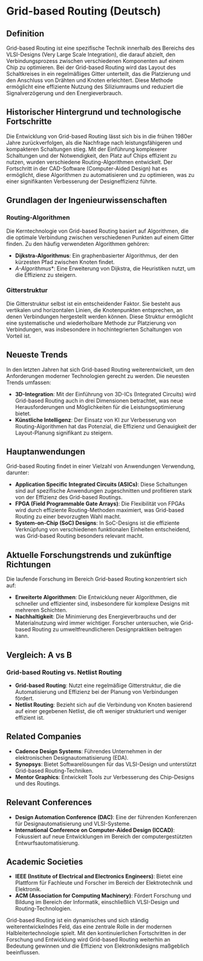 # Grid-based Routing (Deutsch)

## Definition

Grid-based Routing ist eine spezifische Technik innerhalb des Bereichs des VLSI-Designs (Very Large Scale Integration), die darauf abzielt, den Verbindungsprozess zwischen verschiedenen Komponenten auf einem Chip zu optimieren. Bei der Grid-based Routing wird das Layout des Schaltkreises in ein regelmäßiges Gitter unterteilt, das die Platzierung und den Anschluss von Drähten und Knoten erleichtert. Diese Methode ermöglicht eine effiziente Nutzung des Siliziumraums und reduziert die Signalverzögerung und den Energieverbrauch.

## Historischer Hintergrund und technologische Fortschritte

Die Entwicklung von Grid-based Routing lässt sich bis in die frühen 1980er Jahre zurückverfolgen, als die Nachfrage nach leistungsfähigeren und kompakteren Schaltungen stieg. Mit der Einführung komplexerer Schaltungen und der Notwendigkeit, den Platz auf Chips effizient zu nutzen, wurden verschiedene Routing-Algorithmen entwickelt. Der Fortschritt in der CAD-Software (Computer-Aided Design) hat es ermöglicht, diese Algorithmen zu automatisieren und zu optimieren, was zu einer signifikanten Verbesserung der Designeffizienz führte.

## Grundlagen der Ingenieurwissenschaften

### Routing-Algorithmen

Die Kerntechnologie von Grid-based Routing basiert auf Algorithmen, die die optimale Verbindung zwischen verschiedenen Punkten auf einem Gitter finden. Zu den häufig verwendeten Algorithmen gehören:

- **Dijkstra-Algorithmus**: Ein graphenbasierter Algorithmus, der den kürzesten Pfad zwischen Knoten findet.
- **A*-Algorithmus**: Eine Erweiterung von Dijkstra, die Heuristiken nutzt, um die Effizienz zu steigern.

### Gitterstruktur

Die Gitterstruktur selbst ist ein entscheidender Faktor. Sie besteht aus vertikalen und horizontalen Linien, die Knotenpunkten entsprechen, an denen Verbindungen hergestellt werden können. Diese Struktur ermöglicht eine systematische und wiederholbare Methode zur Platzierung von Verbindungen, was insbesondere in hochintegrierten Schaltungen von Vorteil ist.

## Neueste Trends

In den letzten Jahren hat sich Grid-based Routing weiterentwickelt, um den Anforderungen moderner Technologien gerecht zu werden. Die neuesten Trends umfassen:

- **3D-Integration**: Mit der Einführung von 3D-ICs (Integrated Circuits) wird Grid-based Routing auch in drei Dimensionen betrachtet, was neue Herausforderungen und Möglichkeiten für die Leistungsoptimierung bietet.
- **Künstliche Intelligenz**: Der Einsatz von KI zur Verbesserung von Routing-Algorithmen hat das Potenzial, die Effizienz und Genauigkeit der Layout-Planung signifikant zu steigern.

## Hauptanwendungen

Grid-based Routing findet in einer Vielzahl von Anwendungen Verwendung, darunter:

- **Application Specific Integrated Circuits (ASICs)**: Diese Schaltungen sind auf spezifische Anwendungen zugeschnitten und profitieren stark von der Effizienz des Grid-based Routings.
- **FPGA (Field Programmable Gate Arrays)**: Die Flexibilität von FPGAs wird durch effiziente Routing-Methoden maximiert, was Grid-based Routing zu einer bevorzugten Wahl macht.
- **System-on-Chip (SoC) Designs**: In SoC-Designs ist die effiziente Verknüpfung von verschiedenen funktionalen Einheiten entscheidend, was Grid-based Routing besonders relevant macht.

## Aktuelle Forschungstrends und zukünftige Richtungen

Die laufende Forschung im Bereich Grid-based Routing konzentriert sich auf:

- **Erweiterte Algorithmen**: Die Entwicklung neuer Algorithmen, die schneller und effizienter sind, insbesondere für komplexe Designs mit mehreren Schichten.
- **Nachhaltigkeit**: Die Minimierung des Energieverbrauchs und der Materialnutzung wird immer wichtiger. Forscher untersuchen, wie Grid-based Routing zu umweltfreundlicheren Designpraktiken beitragen kann.

## Vergleich: A vs B

### Grid-based Routing vs. Netlist Routing

- **Grid-based Routing**: Nutzt eine regelmäßige Gitterstruktur, die die Automatisierung und Effizienz bei der Planung von Verbindungen fördert.
- **Netlist Routing**: Bezieht sich auf die Verbindung von Knoten basierend auf einer gegebenen Netlist, die oft weniger strukturiert und weniger effizient ist.

## Related Companies

- **Cadence Design Systems**: Führendes Unternehmen in der elektronischen Designautomatisierung (EDA).
- **Synopsys**: Bietet Softwarelösungen für das VLSI-Design und unterstützt Grid-based Routing-Techniken.
- **Mentor Graphics**: Entwickelt Tools zur Verbesserung des Chip-Designs und des Routings.

## Relevant Conferences

- **Design Automation Conference (DAC)**: Eine der führenden Konferenzen für Designautomatisierung und VLSI-Systeme.
- **International Conference on Computer-Aided Design (ICCAD)**: Fokussiert auf neue Entwicklungen im Bereich der computergestützten Entwurfsautomatisierung.

## Academic Societies

- **IEEE (Institute of Electrical and Electronics Engineers)**: Bietet eine Plattform für Fachleute und Forscher im Bereich der Elektrotechnik und Elektronik.
- **ACM (Association for Computing Machinery)**: Fördert Forschung und Bildung im Bereich der Informatik, einschließlich VLSI-Design und Routing-Technologien. 

Grid-based Routing ist ein dynamisches und sich ständig weiterentwickelndes Feld, das eine zentrale Rolle in der modernen Halbleitertechnologie spielt. Mit den kontinuierlichen Fortschritten in der Forschung und Entwicklung wird Grid-based Routing weiterhin an Bedeutung gewinnen und die Effizienz von Elektronikdesigns maßgeblich beeinflussen.